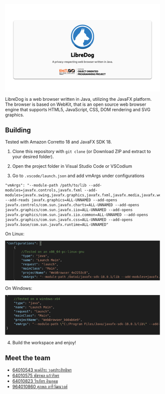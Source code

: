 ![Banner](src/images/banner.png)

LibreDog is a web browser written in Java, utilizing the JavaFX platform. The browser is based on WebKit, that is an open source web browser engine that supports HTML5, JavaScript, CSS, DOM rendering and SVG graphics.

## Building

Tested with Amazon Corretto 18 and JavaFX SDK 18.

1. Clone this repository with `git clone` (or Download ZIP and extract to your desired folder).

2. Open the project folder in Visual Studio Code or VSCodium

3. Go to `.vscode/launch.json` and add vmArgs under configurations

```
"vmArgs": "--module-path /path/to/lib --add-modules=javafx.controls,javafx.fxml --add-modules=javafx.swing,javafx.graphics,javafx.fxml,javafx.media,javafx.web --add-reads javafx.graphics=ALL-UNNAMED --add-opens javafx.controls/com.sun.javafx.charts=ALL-UNNAMED --add-opens javafx.graphics/com.sun.javafx.iio=ALL-UNNAMED --add-opens javafx.graphics/com.sun.javafx.iio.common=ALL-UNNAMED --add-opens javafx.graphics/com.sun.javafx.css=ALL-UNNAMED --add-opens javafx.base/com.sun.javafx.runtime=ALL-UNNAMED"
```


On Linux:

![VMArgs-Linux](src/images/vmargs-linux.png)

On Windows:

![VMArgs-Windows](src/images/vmargs-windows.png)

4. Build the workspace and enjoy!

## Meet the team

- [64010543 พงศ์ภีระ วงศประสิทธิพร](https://github.com/SashaPGT)
- [64010575 พัชรพล แก้วริพร](https://github.com/patcharapon411)
- [64010823 วีรภัทร อินอุดม](https://github.com/NekoVari)
- [964010860 ศุภพล อารีวัฒนวงศ์](https://github.com/16sakuraa)